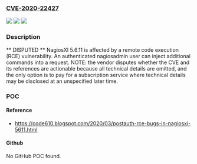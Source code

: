 ### [CVE-2020-22427](https://cve.mitre.org/cgi-bin/cvename.cgi?name=CVE-2020-22427)
![](https://img.shields.io/static/v1?label=Product&message=n%2Fa&color=blue)
![](https://img.shields.io/static/v1?label=Version&message=n%2Fa&color=blue)
![](https://img.shields.io/static/v1?label=Vulnerability&message=n%2Fa&color=brighgreen)

### Description

** DISPUTED ** NagiosXI 5.6.11 is affected by a remote code execution (RCE) vulnerability. An authenticated nagiosadmin user can inject additional commands into a request. NOTE: the vendor disputes whether the CVE and its references are actionable because all technical details are omitted, and the only option is to pay for a subscription service where technical details may be disclosed at an unspecified later time.

### POC

#### Reference
- https://code610.blogspot.com/2020/03/postauth-rce-bugs-in-nagiosxi-5611.html

#### Github
No GitHub POC found.

